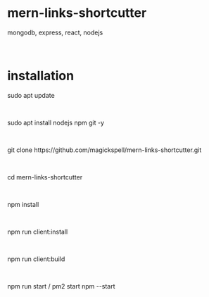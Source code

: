 # mern-links-shortcutter
mongodb, express, react, nodejs
<br><br><br>
# installation 
<p>sudo apt update</p><br>
<p>sudo apt install nodejs npm git -y</p><br>
<p>git clone https://github.com/magickspell/mern-links-shortcutter.git</p><br>
<p>cd mern-links-shortcutter</p><br>
<p>npm install</p><br>
<p>npm run client:install</p><br>
<p>npm run client:build</p><br>
<p>npm run start / pm2 start npm --start </p>
